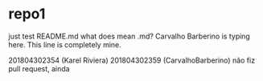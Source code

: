 # repo1
just test
README.md
what does mean .md?
Carvalho Barberino is typing here. This line is completely mine.

201804302354 (Karel Riviera)
201804302359 (CarvalhoBarberino) não fiz pull request, ainda
